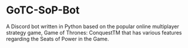 # GoTC-SoP-Bot
A Discord bot written in Python based on the popular online multiplayer strategy game, Game of Thrones: ConquestTM that has various features regarding the Seats of Power in the Game.
